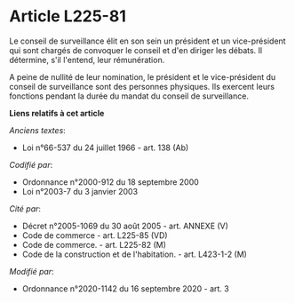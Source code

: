 # Article L225-81

Le conseil de surveillance élit en son sein un président et un vice-président qui sont chargés de convoquer le conseil et
d'en diriger les débats. Il détermine, s'il l'entend, leur rémunération.

A peine de nullité de leur nomination, le président et le vice-président du conseil de surveillance sont des personnes
physiques. Ils exercent leurs fonctions pendant la durée du mandat du conseil de surveillance.

**Liens relatifs à cet article**

_Anciens textes_:

  - Loi n°66-537 du 24 juillet 1966 - art. 138 (Ab)

_Codifié par_:

  - Ordonnance n°2000-912 du 18 septembre 2000
  - Loi n°2003-7 du 3 janvier 2003

_Cité par_:

  - Décret n°2005-1069 du 30 août 2005 - art. ANNEXE (V)
  - Code de commerce - art. L225-85 (VD)
  - Code de commerce. - art. L225-82 (M)
  - Code de la construction et de l'habitation. - art. L423-1-2 (M)

_Modifié par_:

  - Ordonnance n°2020-1142 du 16 septembre 2020 - art. 3
